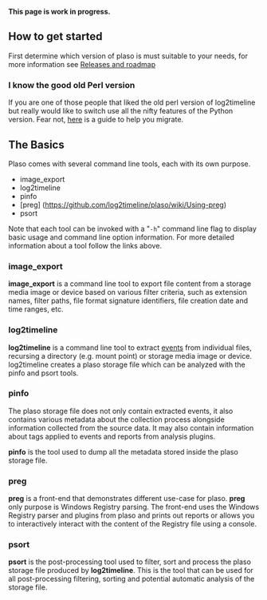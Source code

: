**This page is work in progress.**

## How to get started

First determine which version of plaso is must suitable to your needs, for more information see [Releases and roadmap](https://github.com/log2timeline/plaso/wiki/Releases-and-roadmap)

### I know the good old Perl version

If you are one of those people that liked the old perl version of log2timeline but really would like to switch use all the nifty features of the Python version. Fear not, [here](https://github.com/log2timeline/plaso/wiki/Upgrading-From-0.x-Branch) is a guide to help you migrate.

## The Basics

Plaso comes with several command line tools, each with its own purpose.

* image_export
* log2timeline
* pinfo
* [preg] (https://github.com/log2timeline/plaso/wiki/Using-preg)
* psort

Note that each tool can be invoked with a "``-h``" command line flag to display basic usage and command line option information. For more detailed information about a tool follow the links above.

### image_export

**image_export** is a command line tool to export file content from a storage media image or device based on various filter criteria, such as extension names, filter paths, file format signature identifiers, file creation date and time ranges, etc.

### log2timeline

**log2timeline** is a command line tool to extract [events](https://github.com/log2timeline/plaso/wiki/Scribbles-about-events#what-is-an-event) from individual files, recursing a directory (e.g. mount point) or storage media image or device. log2timeline creates a plaso storage file which can be analyzed with the pinfo and psort tools.

### pinfo

The plaso storage file does not only contain extracted events, it also contains various metadata about the collection process alongside information collected from the source data. It may also contain information about tags applied to events and reports from analysis plugins.

**pinfo** is the tool used to dump all the metadata stored inside the plaso storage file.

### preg

**preg** is a front-end that demonstrates different use-case for plaso. **preg** only purpose is Windows Registry parsing. The front-end uses the Windows Registry parser and plugins from plaso and prints out reports or allows you to interactively interact with the content of the Registry file using a console.

### psort

**psort** is the post-processing tool used to filter, sort and process the plaso storage file produced by **log2timeline**. This is the tool that can be used for all post-processing filtering, sorting and potential automatic analysis of the storage file.
